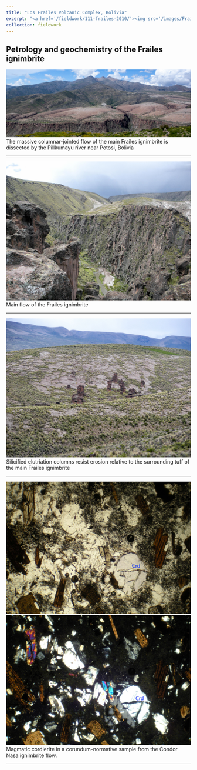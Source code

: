 ```yaml
---
title: "Los Frailes Volcanic Complex, Bolivia"
excerpt: "<a href='/fieldwork/111-frailes-2010/'><img src='/images/Frailes1.jpg'></a>"
collection: fieldwork
---
```

Petrology and geochemistry of the Frailes ignimbrite
---

<a href='/images/Frailes1.jpg'><img src='/images/Frailes1.jpg'></a>
The massive columnar-jointed flow of the main Frailes ignimbrite is dissected by the Pillkumayu river near Potosi, Bolivia

---

<a href='/images/Frailes2.jpg'><img src='/images/Frailes2.jpg'></a>
Main flow of the Frailes ignimbrite

---

<a href='/images/FrailesElutriation.jpg'><img src='/images/FrailesElutriation.jpg'></a>
Silicified elutriation columns resist erosion relative to the surrounding tuff of the main Frailes ignimbrite 

---

<a href='/images/FrailesCordierite.jpg'><img src='/images/FrailesCordierite.jpg'></a>
<a href='/images/FrailesCordierite_x.jpg'><img src='/images/FrailesCordierite_x.jpg'></a>
Magmatic cordierite in a corundum-normative sample from the Condor Nasa ignimbrite flow.

---